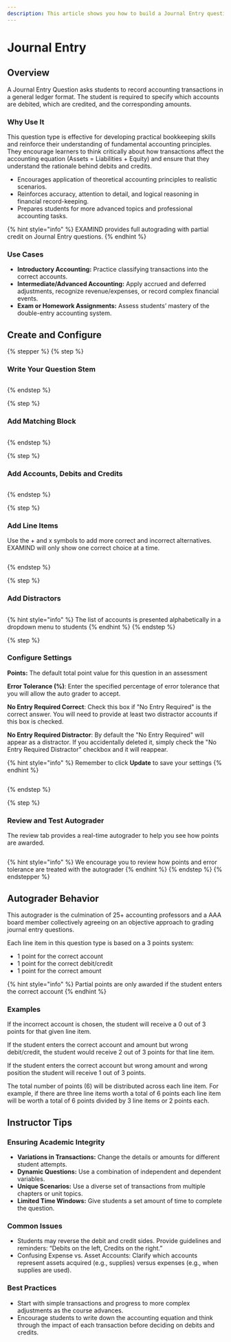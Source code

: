 ```yaml
---
description: This article shows you how to build a Journal Entry question in EXAMIND
---
```


# Journal Entry

## Overview

A Journal Entry Question asks students to record accounting transactions in a general ledger format. The student is required to specify which accounts are debited, which are credited, and the corresponding amounts.

### Why Use It

This question type is effective for developing practical bookkeeping skills and reinforce their understanding of fundamental accounting principles. They encourage learners to think critically about how transactions affect the accounting equation (Assets = Liabilities + Equity) and ensure that they understand the rationale behind debits and credits.

* Encourages application of theoretical accounting principles to realistic scenarios.
* Reinforces accuracy, attention to detail, and logical reasoning in financial record-keeping.
* Prepares students for more advanced topics and professional accounting tasks.

{% hint style="info" %}
EXAMIND provides full autograding with partial credit on Journal Entry questions.
{% endhint %}

### Use Cases

* **Introductory Accounting:** Practice classifying transactions into the correct accounts.
* **Intermediate/Advanced Accounting:** Apply accrued and deferred adjustments, recognize revenue/expenses, or record complex financial events.
* **Exam or Homework Assignments:** Assess students’ mastery of the double-entry accounting system.

## Create and Configure

{% stepper %}
{% step %}
### Write Your Question Stem

<figure><img src="../../../.gitbook/assets/d3e1b67c-ee57-433d-9b69-2c05eca1ff98.png" alt=""><figcaption></figcaption></figure>
{% endstep %}

{% step %}
### Add Matching Block

<figure><img src="../../../.gitbook/assets/eb38e90f-ce77-493f-93c8-c5762d362a2e.gif" alt=""><figcaption></figcaption></figure>
{% endstep %}

{% step %}
### Add Accounts, Debits and Credits

<figure><img src="../../../.gitbook/assets/904ab03c-1e45-4654-83b3-82a6ab4c6df7.png" alt=""><figcaption></figcaption></figure>
{% endstep %}

{% step %}
### Add Line Items

Use the + and x symbols to add more correct and incorrect alternatives. EXAMIND will only show one correct choice at a time.

<figure><img src="../../../.gitbook/assets/38c90294-1a35-4bfd-b096-1fedb5a16907.png" alt=""><figcaption></figcaption></figure>
{% endstep %}

{% step %}
### Add Distractors

<figure><img src="../../../.gitbook/assets/7e56676f-dc6f-431c-96b5-f29dfa9ca109.png" alt=""><figcaption></figcaption></figure>

{% hint style="info" %}
The list of accounts is presented alphabetically in a dropdown menu to students
{% endhint %}
{% endstep %}

{% step %}
### Configure Settings

**Points:** The default total point value for this question in an assessment

**Error Tolerance (%)**: Enter the specified percentage of error tolerance that you will allow the auto grader to accept.

**No Entry Required Correct**: Check this box if "No Entry Required" is the correct answer. You will need to provide at least two distractor accounts if this box is checked.

**No Entry Required Distractor**: By default the "No Entry Required" will appear as a distractor. If you accidentally deleted it, simply check the "No Entry Required Distractor" checkbox and it will reappear.

{% hint style="info" %}
Remember to click **Update** to save your settings
{% endhint %}

<figure><img src="../../../.gitbook/assets/d04f72ce-533c-4c82-b317-658b010888dc.png" alt=""><figcaption></figcaption></figure>


{% endstep %}

{% step %}
### Review and Test Autograder

The review tab provides a real-time autograder to help you see how points are awarded.

<figure><img src="../../../.gitbook/assets/8a5d97c0-1976-442c-b10c-3031f7d3ff81.png" alt=""><figcaption></figcaption></figure>

{% hint style="info" %}
We encourage you to review how points and error tolerance are treated with the autograder
{% endhint %}
{% endstep %}
{% endstepper %}

## Autograder Behavior

This autograder is the culmination of 25+ accounting professors and a AAA board member collectively agreeing on an objective approach to grading journal entry questions.

Each line item in this question type is based on a 3 points system:

* 1 point for the correct account
* 1 point for the correct debit/credit
* 1 point for the correct amount

{% hint style="info" %}
Partial points are only awarded if the student enters the correct account
{% endhint %}

### Examples

If the incorrect account is chosen, the student will receive a 0 out of 3 points for that given line item.

If the student enters the correct account and amount but wrong debit/credit, the student would receive 2 out of 3 points for that line item.

If the student enters the correct account but wrong amount and wrong position the student will receive 1 out of 3 points.

The total number of points (6) will be distributed across each line item. For example, if there are three line items worth a total of 6 points each line item will be worth a total of 6 points divided by 3 line items or 2 points each.

## Instructor Tips

### Ensuring Academic Integrity

* **Variations in Transactions:** Change the details or amounts for different student attempts.
* **Dynamic Questions:** Use a combination of independent and dependent variables.
* **Unique Scenarios:** Use a diverse set of transactions from multiple chapters or unit topics.
* **Limited Time Windows:** Give students a set amount of time to complete the question.

### Common Issues

* Students may reverse the debit and credit sides. Provide guidelines and reminders: “Debits on the left, Credits on the right.”
* Confusing Expense vs. Asset Accounts: Clarify which accounts represent assets acquired (e.g., supplies) versus expenses (e.g., when supplies are used).

### Best Practices

* Start with simple transactions and progress to more complex adjustments as the course advances.
* Encourage students to write down the accounting equation and think through the impact of each transaction before deciding on debits and credits.
